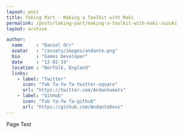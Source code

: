 ```yaml
---
layout: post
title: Taking Part - Making a Toolkit with Maki
permalink: /posts/taking-part/making-a-toolkit-with-maki-suzuki
layout: archive

author:
  name     : "Daniel Orr"
  avatar   : "/assets/images/andante.png"
  bio      : "Games Developer"
  date     : "12-02-19"
  location : "Norfolk, England"
  links:
    - label: "Twitter"
      icon: "fab fa-fw fa-twitter-square"
      url: "https://twitter.com/Andantweets"
    - label: "GitHub"
      icon: "fab fa-fw fa-github"
      url: "https://github.com/AndanteDevs"
---
```


Page Test
